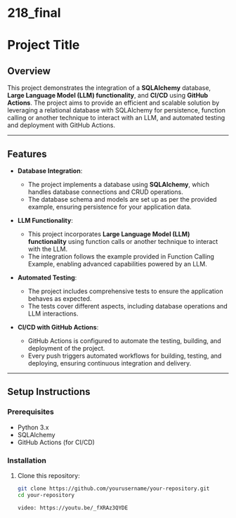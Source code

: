 # 218_final
# Project Title

## Overview
This project demonstrates the integration of a **SQLAlchemy** database, **Large Language Model (LLM) functionality**, and **CI/CD** using **GitHub Actions**. The project aims to provide an efficient and scalable solution by leveraging a relational database with SQLAlchemy for persistence, function calling or another technique to interact with an LLM, and automated testing and deployment with GitHub Actions.

---

## Features

- **Database Integration**: 
  - The project implements a database using **SQLAlchemy**, which handles database connections and CRUD operations.
  - The database schema and models are set up as per the provided example, ensuring persistence for your application data.

- **LLM Functionality**:
  - This project incorporates **Large Language Model (LLM) functionality** using function calls or another technique to interact with the LLM.
  - The integration follows the example provided in Function Calling Example, enabling advanced capabilities powered by an LLM.

- **Automated Testing**:
  - The project includes comprehensive tests to ensure the application behaves as expected.
  - The tests cover different aspects, including database operations and LLM interactions.

- **CI/CD with GitHub Actions**:
  - GitHub Actions is configured to automate the testing, building, and deployment of the project.
  - Every push triggers automated workflows for building, testing, and deploying, ensuring continuous integration and delivery.

---

## Setup Instructions

### Prerequisites
- Python 3.x
- SQLAlchemy
- GitHub Actions (for CI/CD)

### Installation
1. Clone this repository:
   ```bash
   git clone https://github.com/yourusername/your-repository.git
   cd your-repository

   video: https://youtu.be/_fXRAz3QYDE
   

